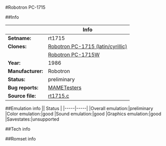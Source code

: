 #Robotron PC-1715

##Info

||Info|
|-----|-----|
|**Setname:**|rt1715
|**Clones:**|[Robotron PC-1715 (latin/cyrillic)](rt1715lc.md)
||[Robotron PC-1715W](rt1715w.md)
|**Year:**|1986
|**Manufacturer:**|Robotron
|**Status:**|preliminary
|**Bug reports:**|[MAMETesters](http://mametesters.org/view_all_set.php?type=1&temporary=y&search=rt1715.c)
|**Source file:**|[rt1715.c](https://github.com/mamedev/mame/blob/master/src/mess/drivers/rt1715.c)

##Emulation info
|| Status |
|-----|-----|
|Overall emulation:|preliminary
|Color emulation:|good
|Sound emulation:|good
|Graphics emulation:|good
|Savestates:|unsupported

##Tech info

##Romset info

<!--- START OF EDITED COMMENT DO NOT TOUCH TEXT ABOVE-->
